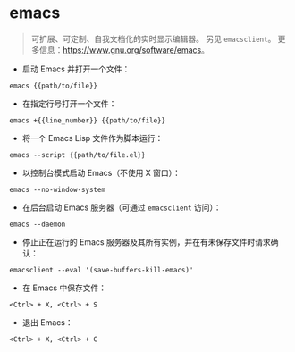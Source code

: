 # emacs

> 可扩展、可定制、自我文档化的实时显示编辑器。
> 另见 `emacsclient`。
> 更多信息：<https://www.gnu.org/software/emacs>。

- 启动 Emacs 并打开一个文件：

`emacs {{path/to/file}}`

- 在指定行号打开一个文件：

`emacs +{{line_number}} {{path/to/file}}`

- 将一个 Emacs Lisp 文件作为脚本运行：

`emacs --script {{path/to/file.el}}`

- 以控制台模式启动 Emacs（不使用 X 窗口）：

`emacs --no-window-system`

- 在后台启动 Emacs 服务器（可通过 `emacsclient` 访问）：

`emacs --daemon`

- 停止正在运行的 Emacs 服务器及其所有实例，并在有未保存文件时请求确认：

`emacsclient --eval '(save-buffers-kill-emacs)'`

- 在 Emacs 中保存文件：

`<Ctrl> + X, <Ctrl> + S`

- 退出 Emacs：

`<Ctrl> + X, <Ctrl> + C`